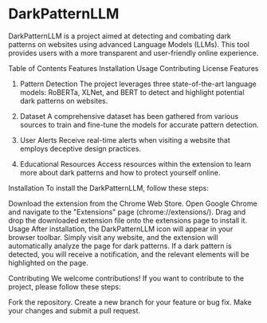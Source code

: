 # DarkPatternLLM 

DarkPatternLLM is a project aimed at detecting and combating dark patterns on websites using advanced Language Models (LLMs). This tool provides users with a more transparent and user-friendly online experience.

Table of Contents
Features
Installation
Usage
Contributing
License
Features
1. Pattern Detection
The project leverages three state-of-the-art language models: RoBERTa, XLNet, and BERT to detect and highlight potential dark patterns on websites.

2. Dataset
A comprehensive dataset has been gathered from various sources to train and fine-tune the models for accurate pattern detection.

3. User Alerts
Receive real-time alerts when visiting a website that employs deceptive design practices.

4. Educational Resources
Access resources within the extension to learn more about dark patterns and how to protect yourself online.

Installation
To install the DarkPatternLLM, follow these steps:

Download the extension from the Chrome Web Store.
Open Google Chrome and navigate to the "Extensions" page (chrome://extensions/).
Drag and drop the downloaded extension file onto the extensions page to install it.
Usage
After installation, the DarkPatternLLM icon will appear in your browser toolbar. Simply visit any website, and the extension will automatically analyze the page for dark patterns. If a dark pattern is detected, you will receive a notification, and the relevant elements will be highlighted on the page.

Contributing
We welcome contributions! If you want to contribute to the project, please follow these steps:

Fork the repository.
Create a new branch for your feature or bug fix.
Make your changes and submit a pull request.
